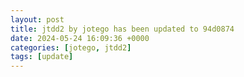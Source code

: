 ```yaml
---
layout: post
title: jtdd2 by jotego has been updated to 94d0874
date: 2024-05-24 16:09:36 +0000
categories: [jotego, jtdd2]
tags: [update]
---
```


